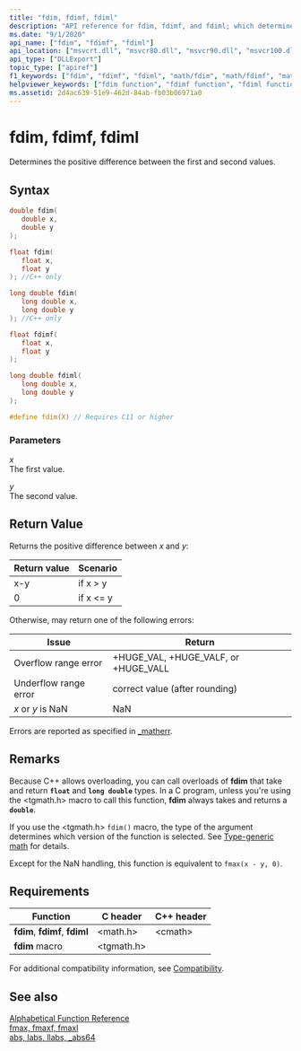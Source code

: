 ```yaml
---
title: "fdim, fdimf, fdiml"
description: "API reference for fdim, fdimf, and fdiml; which determines the positive difference between two values."
ms.date: "9/1/2020"
api_name: ["fdim", "fdimf", "fdiml"]
api_location: ["msvcrt.dll", "msvcr80.dll", "msvcr90.dll", "msvcr100.dll", "msvcr100_clr0400.dll", "msvcr110.dll", "msvcr110_clr0400.dll", "msvcr120.dll", "msvcr120_clr0400.dll", "ucrtbase.dll", "api-ms-win-crt-math-l1-1-0.dll"]
api_type: ["DLLExport"]
topic_type: ["apiref"]
f1_keywords: ["fdim", "fdimf", "fdiml", "math/fdim", "math/fdimf", "math/fdiml"]
helpviewer_keywords: ["fdim function", "fdimf function", "fdiml function"]
ms.assetid: 2d4ac639-51e9-462d-84ab-fb03b06971a0
---
```

# fdim, fdimf, fdiml

Determines the positive difference between the first and second values.

## Syntax

```C
double fdim(
   double x,
   double y
);

float fdim(
   float x,
   float y
); //C++ only

long double fdim(
   long double x,
   long double y
); //C++ only

float fdimf(
   float x,
   float y
);

long double fdiml(
   long double x,
   long double y
);

#define fdim(X) // Requires C11 or higher
```

### Parameters

*x*\
The first value.

*y*\
The second value.

## Return Value

Returns the positive difference between *x* and *y*:

|Return value|Scenario|
|------------------|--------------|
|x-y|if x > y|
|0|if x <= y|

Otherwise, may return one of the following errors:

|Issue|Return|
|-----------|------------|
|Overflow range error|+HUGE_VAL, +HUGE_VALF, or +HUGE_VALL|
|Underflow range error|correct value (after rounding)|
|*x* or *y* is NaN|NaN|

Errors are reported as specified in [_matherr](matherr.md).

## Remarks

Because C++ allows overloading, you can call overloads of **fdim** that take and return **`float`** and **`long double`** types. In a C program, unless you're using the \<tgmath.h> macro to call this function, **fdim** always takes and returns a **`double`**.

If you use the \<tgmath.h> `fdim()` macro, the type of the argument determines which version of the function is selected. See [Type-generic math](../../c-runtime-library/tgmath.md) for details.

Except for the NaN handling, this function is equivalent to `fmax(x - y, 0)`.

## Requirements

|Function|C header|C++ header|
|--------------|--------------|------------------|
|**fdim**, **fdimf**, **fdiml**|\<math.h>|\<cmath>|
|**fdim** macro | \<tgmath.h> ||

For additional compatibility information, see [Compatibility](../../c-runtime-library/compatibility.md).

## See also

[Alphabetical Function Reference](crt-alphabetical-function-reference.md)<br/>
[fmax, fmaxf, fmaxl](fmax-fmaxf-fmaxl.md)<br/>
[abs, labs, llabs, _abs64](abs-labs-llabs-abs64.md)<br/>
